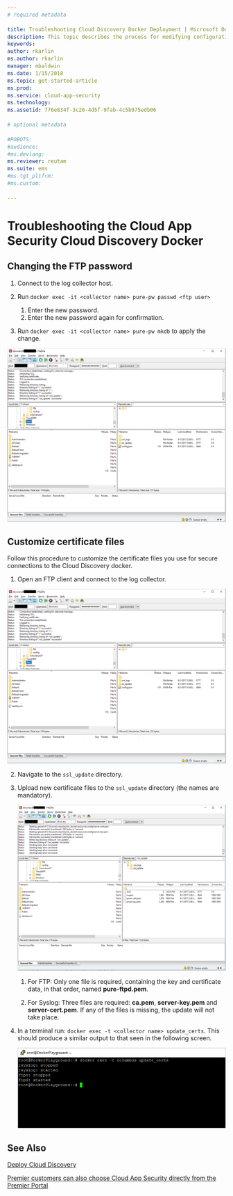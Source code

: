 ```yaml
---
# required metadata

title: Troubleshooting Cloud Discovery Docker Deployment | Microsoft Docs
description: This topic describes the process for modifying configuration for the Cloud App Security Cloud Discovery docker.
keywords:
author: rkarlin
ms.author: rkarlin
manager: mbaldwin
ms.date: 1/15/2018
ms.topic: get-started-article
ms.prod:
ms.service: cloud-app-security
ms.technology:
ms.assetid: 776e834f-3c20-4d5f-9fab-4c5b975edb06

# optional metadata

#ROBOTS:
#audience:
#ms.devlang:
ms.reviewer: reutam
ms.suite: ems
#ms.tgt_pltfrm:
#ms.custom:

---
```


# Troubleshooting the Cloud App Security Cloud Discovery Docker

## Changing the FTP password


1. Connect to the log collector host.

2.	Run `docker exec -it <collector name> pure-pw passwd <ftp user>`

    1. Enter the new password.
    2. Enter the new password again for confirmation.
 
3.	Run `docker exec -it <collector name> pure-pw mkdb` to apply the change.


  ![change ftp password](./media/ftp-connect.png)

## Customize certificate files

Follow this procedure to customize the certificate files you use for secure connections to the Cloud Discovery docker.

1.	Open an FTP client and connect to the log collector.

  ![Connect to ftp client](./media/ftp-connect.png)

2.	Navigate to the `ssl_update` directory.
3.	Upload new certificate files to the `ssl_update` directory (the names are mandatory).

    ![Change ftp password](./media/new-certs.png)

    1.	For FTP: Only one file is required, containing the key and certificate data, in that order, named **pure-ftpd.pem**.
    
    2.	For Syslog: Three files are required: **ca.pem**, **server-key.pem** and **server-cert.pem**. If any of the files is missing, the update will not take place.

4.	In a terminal run: `docker exec -t <collector name> update_certs`. This should produce a similar output to that seen in the following screen.

    ![Change ftp password](./media/update-certs.png)

## See Also
[Deploy Cloud Discovery](set-up-cloud-discovery.md)

[Premier customers can also choose Cloud App Security directly from the Premier Portal](https://premier.microsoft.com/)


